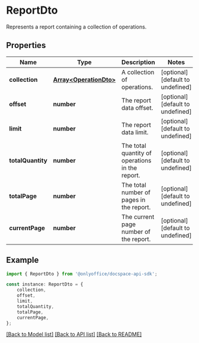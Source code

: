 # ReportDto

Represents a report containing a collection of operations.

## Properties

Name | Type | Description | Notes
------------ | ------------- | ------------- | -------------
**collection** | [**Array&lt;OperationDto&gt;**](OperationDto.md) | A collection of operations. | [optional] [default to undefined]
**offset** | **number** | The report data offset. | [optional] [default to undefined]
**limit** | **number** | The report data limit. | [optional] [default to undefined]
**totalQuantity** | **number** | The total quantity of operations in the report. | [optional] [default to undefined]
**totalPage** | **number** | The total number of pages in the report. | [optional] [default to undefined]
**currentPage** | **number** | The current page number of the report. | [optional] [default to undefined]

## Example

```typescript
import { ReportDto } from '@onlyoffice/docspace-api-sdk';

const instance: ReportDto = {
    collection,
    offset,
    limit,
    totalQuantity,
    totalPage,
    currentPage,
};
```

[[Back to Model list]](../README.md#documentation-for-models) [[Back to API list]](../README.md#documentation-for-api-endpoints) [[Back to README]](../README.md)

